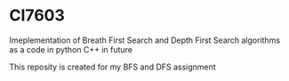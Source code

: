 # CI7603
Imeplementation of Breath First Search and Depth First Search algorithms as a code in python
C++ in future

This reposity is created for my BFS and DFS assignment
